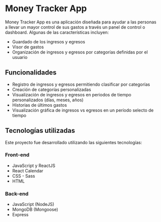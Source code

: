 # Money Tracker App

Money Tracker App es una aplicación diseñada para ayudar a las personas a llevar un mayor control de sus gastos a través un panel de control o dashboard. Algunas de las características incluyen:

- Guardado de los ingresos y egresos
- Visor de gastos
- Organización de ingresos y egresos por categorías definidas por el usuario


## Funcionalidades
- Registro de ingresos y egresos permitiendo clasificar por categorías
- Creación de categorías personalizadas
- Visualización de ingresos y egresos en periodos de tiempo personalizados (días, meses, años)
- Historias de últimos gastos
- Visualización gráfica de ingresos vs egresos en un período selecto de tiempo

## Tecnologías utilizadas
Este proyecto fue desarrollado utilizando las siguientes tecnologías:
### Front-end
- JavaScript y ReactJS
- React Calendar
- CSS - Sass
- HTML

### Back-end
- JavaScript (NodeJS)
- MongoDB (Mongoose)
- Express